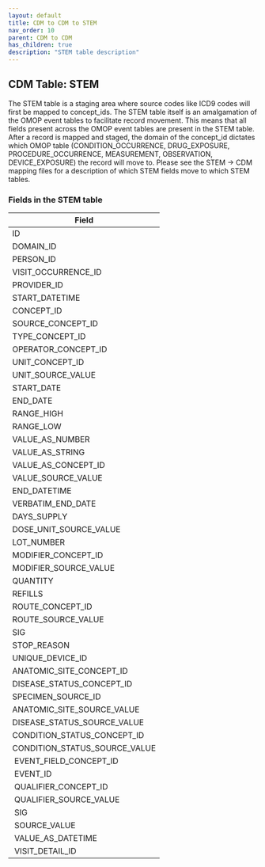 ```yaml
---
layout: default
title: CDM to CDM to STEM
nav_order: 10
parent: CDM to CDM
has_children: true
description: "STEM table description"
---
```


## CDM Table: STEM

The STEM table is a staging area where source codes like ICD9 codes will first be mapped to concept_ids. The STEM table itself is an amalgamation of the OMOP event tables to facilitate record movement. This means that all fields present across the OMOP event tables are present in the STEM table. After a record is mapped and staged, the domain of the concept_id dictates which OMOP table (CONDITION_OCCURRENCE, DRUG_EXPOSURE, PROCEDURE_OCCURRENCE, MEASUREMENT, OBSERVATION, DEVICE_EXPOSURE) the record will move to. Please see the STEM &rarr; CDM mapping files for a description of which STEM fields move to which STEM tables.


### Fields in the STEM table

| Field | 
| --- | 
| ID | 
| DOMAIN_ID |  
| PERSON_ID | 
| VISIT_OCCURRENCE_ID | 
| PROVIDER_ID | 
| START_DATETIME | 
| CONCEPT_ID | 
| SOURCE_CONCEPT_ID | 
| TYPE_CONCEPT_ID |  
| OPERATOR_CONCEPT_ID | 
| UNIT_CONCEPT_ID |  
| UNIT_SOURCE_VALUE | 
| START_DATE |  
| END_DATE |  
| RANGE_HIGH |  
| RANGE_LOW | 
| VALUE_AS_NUMBER | 
| VALUE_AS_STRING | 
| VALUE_AS_CONCEPT_ID | 
| VALUE_SOURCE_VALUE | 
| END_DATETIME | 
| VERBATIM_END_DATE |  
| DAYS_SUPPLY | 
| DOSE_UNIT_SOURCE_VALUE | 
| LOT_NUMBER | 
| MODIFIER_CONCEPT_ID | 
| MODIFIER_SOURCE_VALUE | 
| QUANTITY | 
| REFILLS | 
| ROUTE_CONCEPT_ID | 
| ROUTE_SOURCE_VALUE | 
| SIG |  
| STOP_REASON | 
| UNIQUE_DEVICE_ID | 
| ANATOMIC_SITE_CONCEPT_ID | 
| DISEASE_STATUS_CONCEPT_ID |  
| SPECIMEN_SOURCE_ID |
| ANATOMIC_SITE_SOURCE_VALUE | 
| DISEASE_STATUS_SOURCE_VALUE | 
| CONDITION_STATUS_CONCEPT_ID | 
| CONDITION_STATUS_SOURCE_VALUE |  
| EVENT_FIELD_CONCEPT_ID |
| EVENT_ID |
| QUALIFIER_CONCEPT_ID |
| QUALIFIER_SOURCE_VALUE |
| SIG |
| SOURCE_VALUE |
| VALUE_AS_DATETIME |
| VISIT_DETAIL_ID |